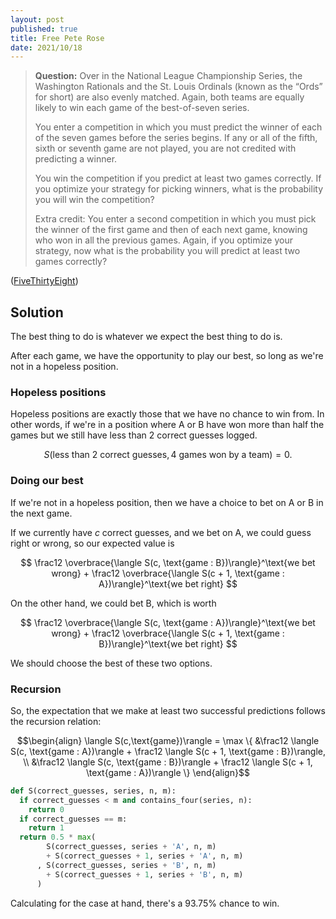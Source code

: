 ```yaml
---
layout: post
published: true
title: Free Pete Rose
date: 2021/10/18
---
```


>**Question:** 
>Over in the National League Championship Series, the Washington Rationals and the St. Louis Ordinals (known as the “Ords” for short) are also evenly matched. Again, both teams are equally likely to win each game of the best-of-seven series.
>
>You enter a competition in which you must predict the winner of each of the seven games before the series begins. If any or all of the fifth, sixth or seventh game are not played, you are not credited with predicting a winner.
>
>You win the competition if you predict at least two games correctly. If you optimize your strategy for picking winners, what is the probability you will win the competition?
>
>Extra credit: You enter a second competition in which you must pick the winner of the first game and then of each next game, knowing who won in all the previous games. Again, if you optimize your strategy, now what is the probability you will predict at least two games correctly?

<!--more-->

([FiveThirtyEight](URL))

## Solution

<!-- In the standard credit problem, there are a number of solutions that perform optimally. One such solution is to always bet on player B . -->

<!-- which will only fail to produce 2 correct predictions in the $\left(1 + 4\right)$ cases where player A wins the series in 4 or 5 games.  -->

<!-- ### The main event -->

The best thing to do is whatever we expect the best thing to do is.

After each game, we have the opportunity to play our best, so long as we're not in a hopeless position.

### Hopeless positions

Hopeless positions are exactly those that we have no chance to win from. In other words, if we're in a position where A or B have won more than half the games but we still have less than 2 correct guesses logged.

$$
S(\text{less than 2 correct guesses}, \text{4 games won by a team}) = 0.
$$

### Doing our best

If we're not in a hopeless position, then we have a choice to bet on A or B in the next game.

If we currently have $c$ correct guesses, and we bet on A, we could guess right or wrong, so our expected value is 

$$
\frac12 \overbrace{\langle S(c, \text{game : B})\rangle}^\text{we bet wrong} + \frac12 \overbrace{\langle S(c + 1, \text{game : A})\rangle}^\text{we bet right}
$$

On the other hand, we could bet B, which is worth

$$
\frac12 \overbrace{\langle S(c, \text{game : A})\rangle}^\text{we bet wrong} + \frac12 \overbrace{\langle S(c + 1, \text{game : B})\rangle}^\text{we bet right}
$$

We should choose the best of these two options.

### Recursion

So, the expectation that we make at least two successful predictions follows the recursion relation:

$$\begin{align}
\langle S(c,\text{game})\rangle = \max \{ &\frac12 \langle S(c, \text{game : A})\rangle + \frac12 \langle S(c + 1, \text{game : B})\rangle, \\
&\frac12 \langle S(c, \text{game : B})\rangle + \frac12 \langle S(c + 1, \text{game : A})\rangle
\}
\end{align}$$

```python
def S(correct_guesses, series, n, m):
  if correct_guesses < m and contains_four(series, n):
    return 0
  if correct_guesses == m:
    return 1
  return 0.5 * max(
        S(correct_guesses, series + 'A', n, m) 
        + S(correct_guesses + 1, series + 'A', n, m)
      , S(correct_guesses, series + 'B', n, m) 
        + S(correct_guesses + 1, series + 'B', n, m)
      )
```

Calculating for the case at hand, there's a $93.75\%$ chance to win. 

<br>
